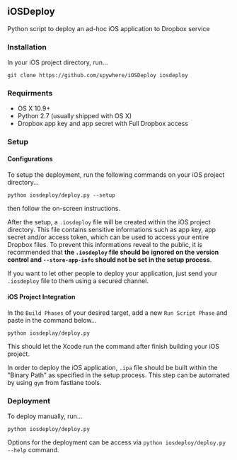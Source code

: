 ## iOSDeploy
Python script to deploy an ad-hoc iOS application to Dropbox service

### Installation
In your iOS project directory, run...

```
git clone https://github.com/spywhere/iOSDeploy iosdeploy
```

### Requirments
- OS X 10.9+
- Python 2.7 (usually shipped with OS X)
- Dropbox app key and app secret with Full Dropbox access

### Setup

#### Configurations
To setup the deployment, run the following commands on your iOS project directory...

```
python iosdeploy/deploy.py --setup
```

then follow the on-screen instructions.

After the setup, a `.iosdeploy` file will be created within the iOS project directory. This file contains sensitive informations such as app key, app secret and/or access token, which can be used to access your entire Dropbox files. To prevent this informations reveal to the public, it is recommended that **the `.iosdeploy` file should be ignored on the version control and `--store-app-info` should not be set in the setup process**.

If you want to let other people to deploy your application, just send your `.iosdeploy` file to them using a secured channel.

#### iOS Project Integration
In the `Build Phases` of your desired target, add a new `Run Script Phase` and paste in the command below...

```
python iosdeplay/deploy.py
```

This should let the Xcode run the command after finish building your iOS project.

In order to deploy the iOS application, `.ipa` file should be built within the "Binary Path" as specified in the setup process. This step can be automated by using `gym` from fastlane tools.

### Deployment
To deploy manually, run...

```
python iosdeploy/deploy.py
```

Options for the deployment can be access via `python iosdeploy/deploy.py --help` command.